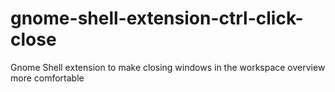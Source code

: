 gnome-shell-extension-ctrl-click-close
======================================

Gnome Shell extension to make closing windows in the workspace overview more comfortable
